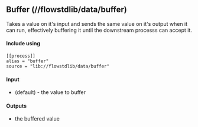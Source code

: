 ## Buffer (//flowstdlib/data/buffer)
Takes a value on it's input and sends the same value on it's output when it can
run, effectively buffering it until the downstream processs can accept it.

#### Include using
```
[[process]]
alias = "buffer"
source = "lib://flowstdlib/data/buffer"
```


#### Input
* (default) - the value to buffer

#### Outputs
* the buffered value